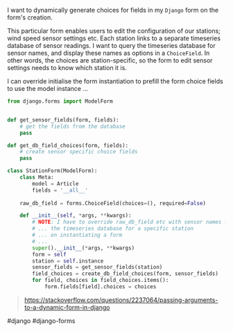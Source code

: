 I want to dynamically generate choices for fields in my `Django` form on the form's creation.  

This particular form enables users to edit the configuration of our stations; wind speed sensor settings etc.  Each station links to a separate timeseries database of sensor readings.  I want to query the timeseries database for sensor names, and display these names as options in a `ChoiceField`.  In other words, the choices are station-specific, so the form to edit sensor settings needs to know which station it is.  

I can override initialise the form instantiation to prefill the form choice fields to use the model instance ...

```python
from django.forms import ModelForm


def get_sensor_fields(form, fields):
    # get the fields from the database
    pass

def get_db_field_choices(form, fields):
    # create sensor specific choice fields
    pass

class StationForm(ModelForm):
    class Meta:
        model = Article
        fields = '__all__'
    
    raw_db_field = forms.ChoiceField(choices=(), required=False)

    def __init__(self, *args, **kwargs):
        # NOTE: I have to override raw_db_field etc with sensor names found from
        # ... the timeseries database for a specific station
        # ... on instantiating a form
        # ... 
        super().__init__(*args, **kwargs)
        form = self
        station = self.instance
        sensor_fields = get_sensor_fields(station)
        field_choices = create_db_field_choices(form, sensor_fields)
        for field, choices in field_choices.items():
            form.fields[field].choices = choices
```

> https://stackoverflow.com/questions/2237064/passing-arguments-to-a-dynamic-form-in-django

#django
#django-forms
